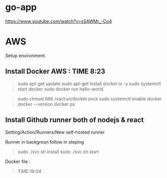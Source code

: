 # go-app
https://www.youtube.com/watch?v=sSAWMr_-Co4



# AWS 
Setup environment.

## Install Docker AWS : TIME 8:23
>sudo apt-get update
>sudo apt-get install docker.io -y
>sudo systemctl start docker
>sudo docker run hello-world

>sudo chmod 666 /var/run/docker.sock
>sudo systemctl enable docker
>docker --version
>docker ps

## Install Github runner both of nodejs & react
Setting/Action/Runners/New self-hosted runner

Runner in backgroun
follow in steping
>sudo ./svc.sh install
>sudo ./svc.sh start


Docker file : 
>TIME:18:04

